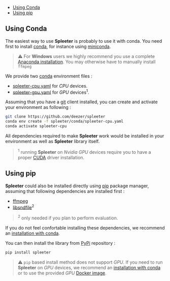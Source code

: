 - [Using Conda](#using-conda)
- [Using pip](#using-pip)

## Using Conda

The easiest way to use **Spleeter** is probably to use it with conda. You need first
to install [conda](https://docs.conda.io), for instance using [miniconda](https://docs.conda.io/en/latest/miniconda.html).

> ⚠️ For **Windows** users we highly recommend you use a complete [Anaconda installation](https://docs.anaconda.com/anaconda/install/windows/). You may otherwise have to manually install `ffmpeg`

We provide two [conda](https://docs.conda.io) environment files :

- [spleeter-cpu.yaml](/deezer/spleeter/blob/master/conda/spleeter-cpu.yaml) for *CPU* devices.
- [spleeter-gpu.yaml](/deezer/spleeter/blob/master/conda/spleeter-gpu.yaml) for *GPU* devices<sup>1</sup>.

Assuming that you have a [git](https://git-scm.com) client installed, you can create and activate your environment as following :

```bash
git clone https://github.com/deezer/spleeter
conda env create -f spleeter/conda/spleeter-cpu.yaml
conda activate spleeter-cpu
```

All dependencies required to make **Spleeter** work would be installed in your environment as well as **Spleeter** library itself.

> <sup>1</sup> running **Spleeter** on *Nvidia GPU* devices require you to have a proper [CUDA](https://developer.nvidia.com/cuda-zone) driver installation.

## Using pip

**Spleeter** could also be installed directly using [pip](https://pip.pypa.io/en/stable/installing/) package manager, assuming that following dependencies are installed first :

- [ffmpeg](http://ffmpeg.org)
- [libsndfile](http://www.mega-nerd.com/libsndfile/)<sup>2</sup>

> <sup>2</sup> only needed if you plan to perform evaluation.

If you do not feel confortable installing these dependencies, we recommend an [installation with conda](./1.-Installation#using-conda).

You can then install the library from [PyPi](https://pypi.org) repository :

```bash
pip install spleeter
```
> ⚠️ `pip` based install method does not support *GPU*. If you need to run **Spleeter** on *GPU* devices, we recommend an [installation with conda](./1.-Installation#using-conda) or to use the provided *GPU* [Docker image](./2.-Getting-started#using-docker-image).